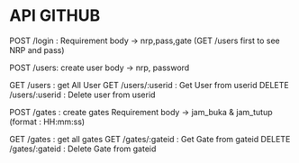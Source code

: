 ﻿# API GITHUB
POST /login :
Requirement body -> nrp,pass,gate (GET /users first to see NRP and pass)

POST /users: create user
body -> nrp, password

GET /users : get All User
GET /users/:userid : Get User from userid
DELETE /users/:userid : Delete user from userid

POST /gates : create gates
Requirement body -> jam_buka & jam_tutup (format : HH:mm:ss)

GET /gates : get all gates
GET /gates/:gateid : Get Gate from gateid
DELETE /gates/:gateid : Delete Gate from gateid


